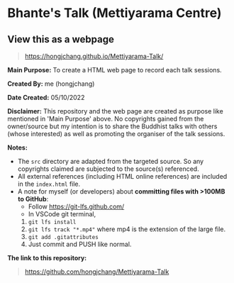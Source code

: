 # Bhante's Talk (Mettiyarama Centre)

## **View this as a webpage**
> https://hongjchang.github.io/Mettiyarama-Talk/

**Main Purpose:** To create a HTML web page to record each talk sessions.

**Created By:** me (hongjchang)

**Date Created:** 05/10/2022

**Disclaimer:** This repository and the web page are created as purpose like mentioned in 'Main Purpose' above. No copyrights gained from the owner/source but my intention is to share the Buddhist talks with others (whose interested) as well as promoting the organiser of the talk sessions.

**Notes:**
- The `src` directory are adapted from the targeted source. So any copyrights claimed are subjected to the source(s) referenced.
- All external references (including HTML online references) are included in the `index.html` file.
- A note for myself (or developers) about **committing files with >100MB to GitHub**:
    - Follow https://git-lfs.github.com/
    - In VSCode git terminal,
    1. `git lfs install`
    2. `git lfs track "*.mp4"` where mp4 is the extension of the large file.
    3. `git add .gitattributes`
    4. Just commit and PUSH like normal.

**The link to this repository:**
> https://github.com/hongjchang/Mettiyarama-Talk